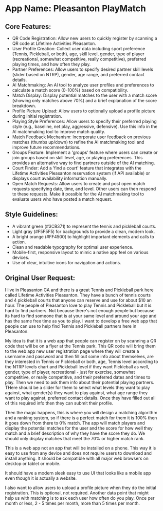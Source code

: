 # **App Name**: Pleasanton PlayMatch

## Core Features:

- QR Code Registration: Allow new users to quickly register by scanning a QR code at Lifetime Activities Pleasanton.
- User Profile Creation: Collect user data including sport preference (Tennis, Pickleball, or both), age, skill level, gender, type of player (recreational, somewhat competitive, really competitive), preferred playing times, and how often they play.
- Partner Preferences: Allow users to specify desired partner skill levels (slider based on NTRP), gender, age range, and preferred contact details.
- AI Matchmaking: An AI tool to analyze user profiles and preferences to calculate a match score (0-100%) based on compatibility.
- Match Display: Display potential matches to the user with a match score (showing only matches above 70%) and a brief explanation of the score breakdown.
- Profile Picture Upload: Allow users to optionally upload a profile picture during initial registration.
- Playing Style Preferences: Allow users to specify their preferred playing style (e.g., baseline, net play, aggressive, defensive). Use this info in the AI matchmaking tool to improve match quality.
- Match Feedback Mechanism: Incorporate user feedback on previous matches (thumbs up/down) to refine the AI matchmaking tool and improve future recommendations.
- Groups Feature: Implement a 'groups' feature where users can create or join groups based on skill level, age, or playing preferences. This provides an alternative way to find partners outside of the AI matching.
- Court Finder: Add a 'find a court' feature that integrates with the Lifetime Activities Pleasanton reservation system (if API available) or displays court availability information manually.
- Open Match Requests: Allow users to create and post open match requests specifying date, time, and level. Other users can then respond to these requests. Make it possible for the AI matchmaking tool to evaluate users who have posted a match request.

## Style Guidelines:

- A vibrant green (#3CB371) to represent the tennis and pickleball courts.
- Light gray (#F5F5F5) for backgrounds to provide a clean, modern look.
- A bright orange (#FF4500) to highlight important elements and calls to action.
- Clean and readable typography for optimal user experience.
- Mobile-first, responsive layout to mimic a native app feel on various devices.
- Use of clear, intuitive icons for navigation and actions.

## Original User Request:
I live in Pleasanton CA and there is a great Tennis and Pickleball park here called Lifetime Activities Pleasanton. They have a bunch of tennis courts and 4 pickleball courts that anyone can reserve and use for about $10 an hour. The people of Pleasanton love to play Tennis and Pickleball but it is hard to find partners. Not because there's not enough people but because its hard to find someone that is at your same level and around your age and has the same free time as you to play. I want to develop a free web app that people can use to help find Tennis and Pickleball partners here in Pleasanton.

My idea is that it is a web app that people can register on by scanning a QR code that will be on a flyer at the Tennis park. This QR code will bring them to the web app new user registration page where they will create a username and password and then fill out some info about themselves, are they interested in Tennis or Pickleball or both, age, Tennis level according to the NTRP levels chart and Pickleball level if they want Pickleball as well, gender, type of player, recreational - just for exercise, somewhat competitive, or really competitive, and their preferred dates and times to play. Then we need to ask them info about their potential playing partners. THere should be a slider for them to select what levels they want to play against, what gender(s) they want to play against, what age range they want to play against, preferred contact details. Once they have filled out all of this required info then they can submit their profile.

Then the magic happens, this is where you will design a matching algorithm and a ranking system, so if there is a perfect match for them it is 100% then it goes down from there to 0% match. The app will match players and display the potential matches for the user and the score for how well they match and a brief description of why they have the score they do. We should only display matches that meet the 70% or higher match rank.

This is a web app not an app that will be installed on a phone. This way it is easy to use from any device and does not require users to download and install anything. It should be compatible with all major web browsers on desktop or tablet or mobile.

It should have a modern sleek easy to use UI that looks like a mobile app even though it is actually a website.

I also want to allow users to upload a profile picture when they do the initial registration. This is optional, not required.
Another data point that might help us with matching is to ask each user how often do you play. Once per month or less, 2 - 5 times per month, more than 5 times per month.

  